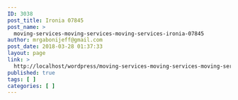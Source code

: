 ```yaml
---
ID: 3038
post_title: Ironia 07845
post_name: >
  moving-services-moving-services-moving-services-ironia-07845
author: mrgabonijeff@gmail.com
post_date: 2018-03-28 01:37:33
layout: page
link: >
  http://localhost/wordpress/moving-services-moving-services-moving-services-ironia-07845/
published: true
tags: [ ]
categories: [ ]
---
```

